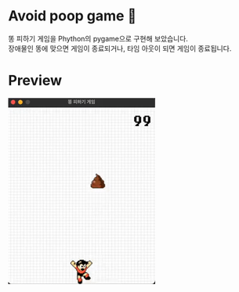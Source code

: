 # Avoid poop game 💩

똥 피하기 게임을 Phython의 pygame으로 구현해 보았습니다. <br>
장애물인 똥에 맞으면 게임이 종료되거나, 타임 아웃이 되면 게임이 종료됩니다.

# Preview
<img src="https://github.com/moeyg/PhythonWorkspace/blob/057c57a60402e29a3eb3897d79183b4ce81831a0/pygame/avoid_poop/images/game_preview.gif" />
